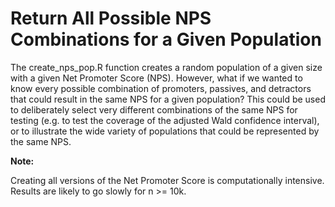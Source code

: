 # Return All Possible NPS Combinations for a Given Population

The create_nps_pop.R function creates a random population of a given size with a given Net Promoter Score (NPS). However, what if we wanted to know every possible combination of promoters, passives, and detractors that could result in the same NPS for a given population? This could be used to deliberately select very different combinations of the same NPS for testing (e.g. to test the coverage of the adjusted Wald confidence interval), or to illustrate the wide variety of populations that could be represented by the same NPS.

__Note:__

Creating all versions of the Net Promoter Score is computationally intensive. Results are likely to go slowly for n >= 10k.
